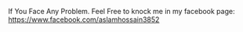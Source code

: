 If You Face Any Problem. Feel Free to knock me in my facebook page: https://www.facebook.com/aslamhossain3852

